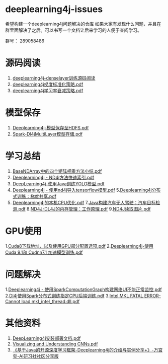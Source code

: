 # deeplearning4j-issues

希望构建一个deeplearning4j问题解决的仓库
如果大家有发现什么问题，并且在群里面解决了之后。可以书写一个文档让后来学习的人便于查阅学习。

群号： 289058486

# 源码阅读

1. [deeplearning4j-denselayer训练源码阅读](https://github.com/sjsdfg/deeplearning4j-issues/tree/master/deeplearning4j-denselayer%E8%AE%AD%E7%BB%83%E6%BA%90%E7%A0%81%E9%98%85%E8%AF%BB)
2. [deeplearning4j梯度标准化策略.pdf](https://github.com/sjsdfg/deeplearning4j-issues/blob/master/deeplearning4j%E6%A2%AF%E5%BA%A6%E6%A0%87%E5%87%86%E5%8C%96%E7%AD%96%E7%95%A5.pdf)
3. [deeplearning4j学习率衰减策略.pdf](https://github.com/sjsdfg/deeplearning4j-issues/blob/master/Dl4j%E5%AD%A6%E4%B9%A0%E7%8E%87%E8%A1%B0%E5%87%8F%E7%AD%96%E7%95%A5.pdf)

# 模型保存
1. [Deeplearning4j-模型保存至HDFS.pdf](https://github.com/sjsdfg/deeplearning4j-issues/blob/master/Deeplearning4j%E6%A8%A1%E5%9E%8B%E4%BF%9D%E5%AD%98%E8%87%B3HDFS.pdf)
2. [Spark-Dl4jMultiLayer模型存储.pdf](https://github.com/sjsdfg/deeplearning4j-issues/blob/master/SparkDl4jMultiLayer%E6%A8%A1%E5%9E%8B%E5%AD%98%E5%82%A8.pdf)

# 学习总结

1. [BaseNDArray中的四个矩阵相乘方法小结.pdf](https://github.com/sjsdfg/deeplearning4j-issues/blob/master/BaseNDArray%E4%B8%AD%E7%9A%84%E5%9B%9B%E4%B8%AA%E7%9F%A9%E9%98%B5%E7%9B%B8%E4%B9%98%E6%96%B9%E6%B3%95%E5%B0%8F%E7%BB%93.pdf)
2. [Deeplearning4j - ND4j方法快速索引.pdf](https://github.com/sjsdfg/deeplearning4j-issues/blob/master/Deeplearning4j%20-%20ND4j%E6%96%B9%E6%B3%95%E5%BF%AB%E9%80%9F%E7%B4%A2%E5%BC%95.pdf)
3. [DeepLearning4j-使用Java训练YOLO模型.pdf](https://github.com/sjsdfg/deeplearning4j-issues/blob/master/DeepLearning4j-%E4%BD%BF%E7%94%A8Java%E8%AE%AD%E7%BB%83YOLO%E6%A8%A1%E5%9E%8B.pdf)
4. [Deeplearning4j - 使用nd4j导入tensorflow模型.pdf](https://github.com/sjsdfg/deeplearning4j-issues/blob/master/Deeplearning4j%20-%20%E4%BD%BF%E7%94%A8nd4j%E5%AF%BC%E5%85%A5tensorflow%E6%A8%A1%E5%9E%8B.pdf)
5.[Deeplearning4j分布式训练：梯度共享.pdf](https://github.com/sjsdfg/deeplearning4j-issues/blob/master/Deeplearning4j%E5%88%86%E5%B8%83%E5%BC%8F%E8%AE%AD%E7%BB%83%EF%BC%9A%E6%A2%AF%E5%BA%A6%E5%85%B1%E4%BA%AB.pdf)
6. [Deeplearning4j的本机CPU优化.pdf](https://github.com/sjsdfg/deeplearning4j-issues/blob/master/Deeplearning4j%E7%9A%84%E6%9C%AC%E6%9C%BACPU%E4%BC%98%E5%8C%96.pdf)
7.[Java构建汽车无人驾驶：汽车目标检测.pdf](https://github.com/sjsdfg/deeplearning4j-issues/blob/master/Java%E6%9E%84%E5%BB%BA%E6%B1%BD%E8%BD%A6%E6%97%A0%E4%BA%BA%E9%A9%BE%E9%A9%B6%EF%BC%9A%E6%B1%BD%E8%BD%A6%E7%9B%AE%E6%A0%87%E6%A3%80%E6%B5%8B.pdf)
8.[ND4J-DL4J的内存管理：工作原理.pdf](https://github.com/sjsdfg/deeplearning4j-issues/blob/master/ND4J-DL4J%E7%9A%84%E5%86%85%E5%AD%98%E7%AE%A1%E7%90%86%EF%BC%9A%E5%B7%A5%E4%BD%9C%E5%8E%9F%E7%90%86.pdf)
9.[ND4J读取图片.pdf](https://github.com/sjsdfg/deeplearning4j-issues/blob/master/ND4J%E8%AF%BB%E5%8F%96%E5%9B%BE%E7%89%87.pdf)



# GPU使用

1.[Cuda8下载地址，以及使用GPU部分配置选项.pdf](https://github.com/sjsdfg/deeplearning4j-issues/blob/master/Cuda8%E4%B8%8B%E8%BD%BD%E5%9C%B0%E5%9D%80%EF%BC%8C%E4%BB%A5%E5%8F%8A%E4%BD%BF%E7%94%A8GPU%E9%83%A8%E5%88%86%E9%85%8D%E7%BD%AE%E9%80%89%E9%A1%B9.pdf)
2.[Deeplearning4j-使用Cuda 9.1和 Cudnn7.1 加速模型训练.pdf](https://github.com/sjsdfg/deeplearning4j-issues/blob/master/Deeplearning4j-%E4%BD%BF%E7%94%A8Cuda%209.1%E5%92%8C%20Cudnn7.1%20%E5%8A%A0%E9%80%9F%E6%A8%A1%E5%9E%8B%E8%AE%AD%E7%BB%83.pdf)

# 问题解决

1.[Deeplearning4j - 使用SparkComputationGraph构建网络UI不能正常监控.pdf](https://github.com/sjsdfg/deeplearning4j-issues/blob/master/Deeplearning4j%20-%20%E4%BD%BF%E7%94%A8SparkComputationGraph%E6%9E%84%E5%BB%BA%E7%BD%91%E7%BB%9CUI%E4%B8%8D%E8%83%BD%E6%AD%A3%E5%B8%B8%E7%9B%91%E6%8E%A7.pdf)
2.[Dl4j使用Spark分布式训练指定CPU后端训练.pdf](https://github.com/sjsdfg/deeplearning4j-issues/blob/master/Dl4j%E4%BD%BF%E7%94%A8Spark%E5%88%86%E5%B8%83%E5%BC%8F%E8%AE%AD%E7%BB%83%E6%8C%87%E5%AE%9ACPU%E5%90%8E%E7%AB%AF%E8%AE%AD%E7%BB%83.pdf)
3.[Intel MKL FATAL ERROR-Cannot load mkl_intel_thread.dll.pdf](https://github.com/sjsdfg/deeplearning4j-issues/blob/master/Intel%20MKL%20FATAL%20ERROR-Cannot%20load%20mkl_intel_thread.dll.pdf)


# 其他资料

1. [DeepLearning4j安装部署文档.pdf](https://github.com/sjsdfg/deeplearning4j-issues/blob/master/DeepLearning4j%E5%AE%89%E8%A3%85%E9%83%A8%E7%BD%B2%E6%96%87%E6%A1%A3.pdf)
2. [Visualizing and Understanding CNNs.pdf](https://github.com/sjsdfg/deeplearning4j-issues/blob/master/Visualizing%20and%20Understanding%20CNNs.pdf)
3. [《基于Java的开源深度学习框架-Deeplearning4j的介绍与实例分享+》-万宫玺-AI研习社社区分享版 ](https://github.com/sjsdfg/deeplearning4j-issues/blob/master/%E3%80%8A%E5%9F%BA%E4%BA%8EJava%E7%9A%84%E5%BC%80%E6%BA%90%E6%B7%B1%E5%BA%A6%E5%AD%A6%E4%B9%A0%E6%A1%86%E6%9E%B6-Deeplearning4j%E7%9A%84%E4%BB%8B%E7%BB%8D%E4%B8%8E%E5%AE%9E%E4%BE%8B%E5%88%86%E4%BA%AB%2B%E3%80%8B-%E4%B8%87%E5%AE%AB%E7%8E%BA-AI%E7%A0%94%E4%B9%A0%E7%A4%BE%E7%A4%BE%E5%8C%BA%E5%88%86%E4%BA%AB%E7%89%88%20(1).pdf)
